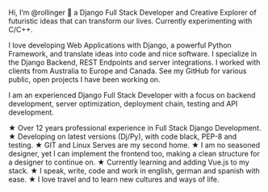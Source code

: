 Hi, I’m @rollinger 👋 a Django Full Stack Developer and Creative Explorer of futuristic ideas that can transform our lives. Currently experimenting with C/C++.

I love developing Web Applications with Django, a powerful Python Framework, and translate ideas into code and nice software. I specialize in the Django Backend, REST Endpoints and server integrations. I worked with clients from Australia to Europe and Canada. See my GitHub for various public, open projects I have been working on.

I am an experienced Django Full Stack Developer with a focus on backend development, server optimization, deployment chain, testing and API development.

★ Over 12 years professional experience in Full Stack Django Development. 
★ Developing on latest versions (Dj/Py), with code black, PEP-8 and testing.
★ GIT and Linux Serves are my second home.
★ I am no seasoned designer, yet I can implement the frontend too, making a clean structure for a designer to continue on.
★ Currently learning and adding Vue.js to my stack.
★ I speak, write, code and work in english, german and spanish with ease. 
★ I love travel and to learn new cultures and ways of life.

<!---
rollinger/rollinger is a ✨ special ✨ repository because its `README.md` (this file) appears on your GitHub profile.
You can click the Preview link to take a look at your changes.
--->

